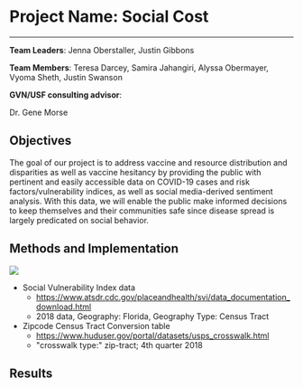 # Project Name: Social Cost
---
**Team Leaders**: Jenna Oberstaller, Justin Gibbons

**Team Members**:  Teresa Darcey, Samira Jahangiri, Alyssa Obermayer, Vyoma Sheth, Justin Swanson

**GVN/USF consulting advisor**:

Dr. Gene Morse

## Objectives

The goal of our project is to address vaccine and resource distribution and disparities as well as vaccine hesitancy by providing the public with pertinent and easily accessible data on COVID-19 cases and risk factors/vulnerability indices, as well as social media-derived sentiment analysis. With this data, we will enable the public  make informed decisions to keep themselves and their communities safe since disease spread is largely predicated on social behavior. 

## Methods and Implementation

![](https://i.imgur.com/i6VHgOQ.png)

- Social Vulnerability Index data
  - https://www.atsdr.cdc.gov/placeandhealth/svi/data_documentation_download.html
  - 2018 data, Geography: Florida, Geography Type: Census Tract
- Zipcode Census Tract Conversion table
  - https://www.huduser.gov/portal/datasets/usps_crosswalk.html
  - "crosswalk type:" zip-tract; 4th quarter 2018

## Results 

